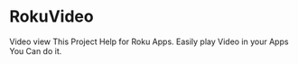 # RokuVideo
Video view
This Project Help for Roku Apps.
Easily play Video in your Apps
You Can do it.
